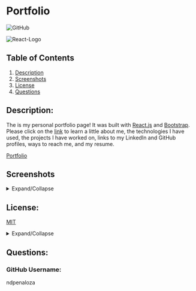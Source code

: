 # Portfolio

![GitHub](https://img.shields.io/badge/license-MIT-green)

<p>
  <img src="https://img.shields.io/badge/React-20232A?style=for-the-badge&logo=react&logoColor=61DAFB" alt="React-Logo">
</p>

## Table of Contents

1.  [Description](#Description)
2.  [Screenshots](#Screenshots)
3.  [License](#License)
4.  [Questions](#Questions)

## Description:

The is my personal portfolio page! It was built with [React.js](https://reactjs.org/) and [Bootstrap](https://getbootstrap.com/). Please click on the [link](https://ndpenaloza.github.io/ndp-react-portfolio/) to learn a little about me, the technologies I have used, the projects I have worked on, links to my LinkedIn and GitHub profiles, ways to reach me, and my resume.

[Portfolio](https://ndpenaloza.github.io/ndp-react-portfolio/)

## Screenshots

<details>

<summary>Expand/Collapse</summary>

![About me](./client/src/images/home.png)

![Portfolio](./client/src/images/porto.png)

![Contact](./client/src/images/contactme.png)

</details>

## License:

[MIT](https://opensource.org/licenses/MIT)

<details>

<summary>Expand/Collapse</summary>

Copyright (c) 2021 Nick D. Penaloza

Permission is hereby granted, free of charge, to any person obtaining a copy
of this software and associated documentation files (the "Software"), to deal
in the Software without restriction, including without limitation the rights
to use, copy, modify, merge, publish, distribute, sublicense, and/or sell
copies of the Software, and to permit persons to whom the Software is
furnished to do so, subject to the following conditions:

The above copyright notice and this permission notice shall be included in all
copies or substantial portions of the Software.

THE SOFTWARE IS PROVIDED "AS IS", WITHOUT WARRANTY OF ANY KIND, EXPRESS OR
IMPLIED, INCLUDING BUT NOT LIMITED TO THE WARRANTIES OF MERCHANTABILITY,
FITNESS FOR A PARTICULAR PURPOSE AND NONINFRINGEMENT. IN NO EVENT SHALL THE
AUTHORS OR COPYRIGHT HOLDERS BE LIABLE FOR ANY CLAIM, DAMAGES OR OTHER
LIABILITY, WHETHER IN AN ACTION OF CONTRACT, TORT OR OTHERWISE, ARISING FROM,
OUT OF OR IN CONNECTION WITH THE SOFTWARE OR THE USE OR OTHER DEALINGS IN THE
SOFTWARE.

</details>

## Questions:

### GitHub Username:

ndpenaloza
